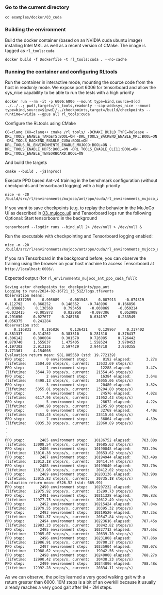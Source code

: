 ### Go to the current directory
```
cd examples/docker/03_cuda
```
### Building the environment
Build the docker container (based on an NVIDIA cuda ubuntu image) installing Intel MKL as well as a recent version of CMake. The image is tagged as `rl_tools:cuda`
```
docker build -f Dockerfile -t rl_tools:cuda . --no-cache
```
### Running the container and configuring RLtools
Run the container in interactive mode, mounting the source code from the host in readonly mode. We expose port 6006 for tensorboard and allow the sys_nice capability to be able to run the tests with a high priority
```
docker run --rm -it -p 6006:6006 --mount type=bind,source=$(cd ../../..; pwd),target=/rl_tools,readonly --cap-add=sys_nice --mount type=bind,source=$(pwd)/../checkpoints,target=/build/checkpoints --runtime=nvidia --gpus all rl_tools:cuda
```
Configure the RLtools using CMake
```
CC=clang CXX=clang++ cmake /rl_tools/ -DCMAKE_BUILD_TYPE=Release -DRL_TOOLS_ENABLE_TARGETS:BOOL=ON -DRL_TOOLS_BACKEND_ENABLE_MKL:BOOL=ON -DRL_TOOLS_BACKEND_ENABLE_CUDA:BOOL=ON -DRL_TOOLS_RL_ENVIRONMENTS_ENABLE_MUJOCO:BOOL=ON -DRL_TOOLS_ENABLE_HDF5:BOOL=ON -DRL_TOOLS_ENABLE_CLI11:BOOL=ON -DRL_TOOLS_ENABLE_TENSORBOARD:BOOL=ON
```
And build the targets
```
cmake --build . -j$(nproc)
```
Execute PPO based Ant-v4 training in the benchmark configuration (without checkpoints and tensorboard logging) with a high priority
```
nice -n -20 /build/src/rl/environments/mujoco/ant/ppo/cuda/rl_environments_mujoco_ant_ppo_cuda_benchmark
```
If you want to save checkpoints (e.g. to replay the behavior in the MuJoCo UI as described in [03_mujoco_ui](../03_mujoco_ui/README.MD)) and Tensorboard logs run the following
Optional: Start tensorboard in the background
```
tensorboard --logdir runs --bind_all 2> /dev/null > /dev/null &
```
Run the executable with checkpointing and Tensorboard logging enabled:
```
nice -n -20 /build/src/rl/environments/mujoco/ant/ppo/cuda/rl_environments_mujoco_ant_ppo_cuda_full
```
If you ran Tensorboard in the background before, you can observe the training using the browser on your host machine to access Tensorboard at `http://localhost:6006/`.


Expected output (for `rl_environments_mujoco_ant_ppo_cuda_full`):

```
Saving actor checkpoints to: checkpoints/ppo_ant
Logging to runs/2024-02-16T21_13_51Z/logs.tfevents
Observation means: 
    0.637259     0.905689    -0.001548     0.007913    -0.074319     0.112792     0.868252     0.148552    -0.748996     0.166856    -0.838683     0.136560     0.795459    -0.000869    -0.059214    -0.032415    -0.005872     0.022958    -0.097306     0.052908     0.291650     0.027677    -0.248768     0.034197    -0.233549     0.056375     0.241284 
Observation std: 
    0.116831     0.195826     0.136421     0.129967     0.317402     0.381337     0.314262     0.383310     0.281310     0.376437     0.306142     0.380004     0.301578     0.726085     0.726442     0.879740     1.555637     1.475405     1.558524     3.970453     4.197302     3.913126     3.597429     3.944718     3.950355     3.771361     4.154008 
Evaluation return mean: 981.885559 (std: 19.772139)
PPO step:          0 environment step:       8192 elapsed:       3.27s (lifetime:    2504.60 steps/s, current:   13633.69 steps/s)
PPO step:          1 environment step:      12288 elapsed:       3.47s (lifetime:    3544.70 steps/s, current:   21554.46 steps/s)
PPO step:          2 environment step:      16384 elapsed:       3.64s (lifetime:    4498.13 steps/s, current:   24055.06 steps/s)
PPO step:          3 environment step:      20480 elapsed:       3.82s (lifetime:    5355.01 steps/s, current:   23204.80 steps/s)
PPO step:          4 environment step:      24576 elapsed:       4.02s (lifetime:    6117.96 steps/s, current:   21952.43 steps/s)
PPO step:          5 environment step:      28672 elapsed:       4.22s (lifetime:    6800.98 steps/s, current:   21205.90 steps/s)
PPO step:          6 environment step:      32768 elapsed:       4.40s (lifetime:    7453.45 steps/s, current:   23415.64 steps/s)
PPO step:          7 environment step:      36864 elapsed:       4.59s (lifetime:    8035.38 steps/s, current:   22060.89 steps/s)
.
.
.
PPO step:       2485 environment step:   10186752 elapsed:     783.08s (lifetime:   13008.54 steps/s, current:   19685.63 steps/s)
PPO step:       2486 environment step:   10190848 elapsed:     783.29s (lifetime:   13010.38 steps/s, current:   20653.62 steps/s)
PPO step:       2487 environment step:   10194944 elapsed:     783.49s (lifetime:   13012.18 steps/s, current:   20414.74 steps/s)
PPO step:       2488 environment step:   10199040 elapsed:     783.70s (lifetime:   13013.98 steps/s, current:   20412.02 steps/s)
PPO step:       2489 environment step:   10203136 elapsed:     783.90s (lifetime:   13015.83 steps/s, current:   20735.18 steps/s)
Evaluation return mean: 6526.52 (std: 669.99)
PPO step:       2490 environment step:   10207232 elapsed:     786.63s (lifetime:   12975.92 steps/s, current:   15299.73 steps/s)
PPO step:       2491 environment step:   10211328 elapsed:     786.83s (lifetime:   12977.75 steps/s, current:   20612.49 steps/s)
PPO step:       2492 environment step:   10215424 elapsed:     787.04s (lifetime:   12979.55 steps/s, current:   20395.32 steps/s)
PPO step:       2493 environment step:   10219520 elapsed:     787.25s (lifetime:   12981.37 steps/s, current:   20547.84 steps/s)
PPO step:       2494 environment step:   10223616 elapsed:     787.45s (lifetime:   12983.23 steps/s, current:   20842.82 steps/s)
PPO step:       2495 environment step:   10227712 elapsed:     787.65s (lifetime:   12985.07 steps/s, current:   20639.70 steps/s)
PPO step:       2496 environment step:   10231808 elapsed:     787.86s (lifetime:   12986.91 steps/s, current:   20700.27 steps/s)
PPO step:       2497 environment step:   10235904 elapsed:     788.07s (lifetime:   12988.62 steps/s, current:   19942.56 steps/s)
PPO step:       2498 environment step:   10240000 elapsed:     788.27s (lifetime:   12990.42 steps/s, current:   20438.23 steps/s)
PPO step:       2499 environment step:   10244096 elapsed:     788.48s (lifetime:   12992.28 steps/s, current:   20834.11 steps/s)
```


As we can observe, the policy learned a very good walking gait with a return greater than 6000. 10M steps is a bit of an overkill because it usually already reaches a very good gait after 1M - 2M steps.

